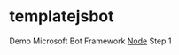 # templatejsbot
Demo Microsoft Bot Framework [Node](https://docs.botframework.com/en-us/node/builder/overview/#navtitle)
Step 1